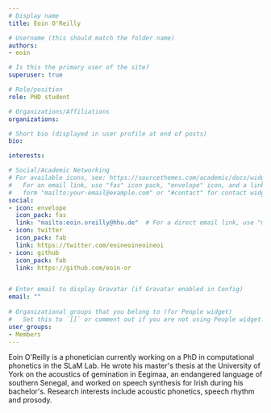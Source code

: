 ```yaml
---
# Display name
title: Eoin O'Reilly

# Username (this should match the folder name)
authors:
- eoin

# Is this the primary user of the site?
superuser: true

# Role/position
role: PHD student 

# Organizations/Affiliations
organizations:

# Short bio (displayed in user profile at end of posts)
bio: 

interests:

# Social/Academic Networking
# For available icons, see: https://sourcethemes.com/academic/docs/widgets/#icons
#   For an email link, use "fas" icon pack, "envelope" icon, and a link in the
#   form "mailto:your-email@example.com" or "#contact" for contact widget.
social:
- icon: envelope
  icon_pack: fas
  link: "mailto:eoin.oreilly@hhu.de"  # For a direct email link, use "mailto:test@example.org".
- icon: twitter
  icon_pack: fab
  link: https://twitter.com/eoineoineoineoi
- icon: github
  icon_pack: fab
  link: https://github.com/eoin-or


# Enter email to display Gravatar (if Gravatar enabled in Config)
email: ""
  
# Organizational groups that you belong to (for People widget)
#   Set this to `[]` or comment out if you are not using People widget.  
user_groups:
- Members
---
```

Eoin O'Reilly is a phonetician currently working on a PhD in computational phonetics in the SLaM Lab. 
He wrote his master's thesis at the University of York on the acoustics of gemination in Eegimaa, an endangered language of southern Senegal, and worked on speech synthesis for Irish during his bachelor's.
Research interests include acoustic phonetics, speech rhythm and prosody.
